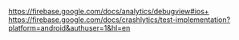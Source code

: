 https://firebase.google.com/docs/analytics/debugview#ios+
https://firebase.google.com/docs/crashlytics/test-implementation?platform=android&authuser=1&hl=en
